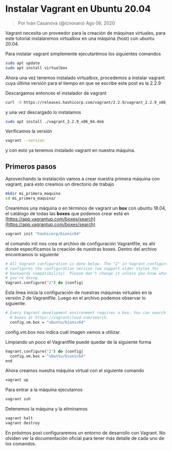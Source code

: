 
# Instalar Vagrant en Ubuntu 20.04
> Por Iván Casanova (@icnovaro) Ago 06, 2020

Vagrant necesita un proveedor para la creación de máquinas virtuales, para este tutorial instalaremos virtualbox en una máquina (host) con ubuntu 20.04.

Para instalar vagrant simplemente ejecutarémos los siguientes comandos

```bash
sudo apt update
sudo apt install virtualbox
```

Ahora una vez tenemos instalado virtualbox, procedemos a instalar vagrant cuya última versión para el tiempo en que se escribe este post es la 2.2.9

Descargamos entonces el instalador de vagrant

```bash
curl -O https://releases.hashicorp.com/vagrant/2.2.9/vagrant_2.2.9_x86_64.deb
```

y una vez descargado lo instalamos

```bash
sudo apt install ./vagrant_2.2.9_x86_64.deb
```

Verificamos la versión 

```bash
vagrant --version
```

y con esto ya tenemos instalado vagrant en nuestra máquina.

## Primeros pasos

Aprovechando la instalación vamos a crear nuestra primera máquina con vagrant, para esto creamos un directorio de trabajo

```bash
mkdir mi_primera_maquina
cd mi_primera_maquina/
```

Crearémos una máquina o en términos de vagrant un **box** con ubuntu 18.04, el catálogo de todas las **boxes** que podemos crear está en [https://app.vagrantup.com/boxes/search](https://app.vagrantup.com/boxes/search)

```bash
vagrant init "hashicorp/bionic64"
```

el comando init nos crea el archivo de configuración Vagrantfile, es ahí donde especificamos la creación de nuestras boxes. Dentro del archivo encontramos lo siguiente

```bash
# All Vagrant configuration is done below. The "2" in Vagrant.configure
# configures the configuration version (we support older styles for
# backwards compatibility). Please don't change it unless you know what
# you're doing.
Vagrant.configure("2") do |config|
```

Esta linea inicia la configuración de nuestras máquinas virtuales en la versión 2 de Vagrantfile. Luego en el archivo podemos observar lo siguiente:

```bash
# Every Vagrant development environment requires a box. You can search for
  # boxes at https://vagrantcloud.com/search.
  config.vm.box = "ubuntu/bionic64"
```

config.vm.box nos indica cuál imagen vamos a utilizar.

Limpiando un poco el Vagrantfile puede quedar de la siguiente forma

```bash
Vagrant.configure("2") do |config|
  config.vm.box = "ubuntu/bionic64"
end
```

Ahora creamos nuestra máquina virtual con el siguiente comando

```bash
vagrant up
```

Para entrar a la máquina ejecutamos

```bash
vagrant ssh
```

Detenemos la máquina y la eliminamos

```bash
vagrant halt
vagrant destroy
```

En próximos post configuraremos un entorno de desarrollo con Vagrant. No olviden ver la documentación oficial para tener más detalle de cada uno de los comandos.
